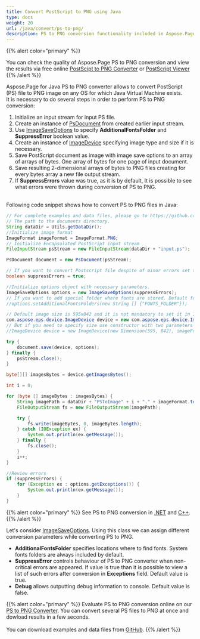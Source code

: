 ```yaml
---
title: Convert PostScript to PNG using Java
type: docs
weight: 20
url: /java/convert/ps-to-png/
description: PS to PNG conversion functionality included in Aspose.Page API solution for Java is explained and illustrated with the code snippets here.
---
```


{{% alert color="primary" %}} 

You can check the quality of Aspose.Page PS to PNG conversion and view the results via free online <a nofollow href="https://products.aspose.app/page/conversion/ps-to-png">PostScipt to PNG Converter</a>
or <a nofollow href="https://products.aspose.app/page/viewer/ps">PostScript Viewer</a> {{% /alert %}}

Aspose.Page for Java PS to PNG converter allows to convert PostScript (PS) file to PNG image on any OS for which Java Virtual Machine exists.
<br>It is necessary to do several steps in order to perform PS to PNG conversion:
1. Initialize an input stream for input PS file.
2. Create an instance of [PsDocument](https://reference.aspose.com/page/java/com.aspose.eps/psdocument) from created earlier input stream.
4. Use [ImageSaveOptions](https://reference.aspose.com/page/java/com.aspose.eps.device/imagesaveoptions) to specify **AdditionalFontsFolder** and **SuppressError** boolean value.
5. Create an instance of [ImageDevice](https://reference.aspose.com/page/java/com.aspose.eps.device/imagedevice) specifying image type and size if it is necessary.
6. Save PostScript document as image with image save options to an array of arrays of bytes. One array of bytes for one page of input document.
7. Save resulting 2-dimensional arrays of bytes to PNG files creating for every bytes array a new file output stream.
8. If **SuppressErrors** value was true, as it is by default, It is possible to see what errors were thrown during conversion of PS to PNG.

<br>Following code snippet shows how to convert PS to PNG files in Java:
<br>
```Java
// For complete examples and data files, please go to https://github.com/aspose-page/Aspose.Page-for-Java
// The path to the documents directory.
String dataDir = Utils.getDataDir();
//Initialize image format
ImageFormat imageFormat = ImageFormat.PNG;
// Initialize Encapsulated PostScript input stream
FileInputStream psStream = new FileInputStream(dataDir + "input.ps");

PsDocument document = new PsDocument(psStream);

// If you want to convert Postscript file despite of minor errors set this flag
boolean suppressErrors = true;

//Initialize options object with necessary parameters.
ImageSaveOptions options = new ImageSaveOptions(suppressErrors);
// If you want to add special folder where fonts are stored. Default fonts folder in OS is always included.
//options.setAdditionalFontsFolders(new String [] {"FONTS_FOLDER"});

// Default image size is 595x842 and it is not mandatory to set it in ImageDevice
com.aspose.eps.device.ImageDevice device = new com.aspose.eps.device.ImageDevice(imageFormat);
// But if you need to specify size use constructor with two parameters
//ImageDevice device = new ImageDevice(new Dimension(595, 842), imageFormat);

try {
    document.save(device, options);
} finally {
    psStream.close();
}

byte[][] imagesBytes = device.getImagesBytes();

int i = 0;

for (byte [] imageBytes : imagesBytes) {
    String imagePath = dataDir + "PSToImage" + i + "." + imageFormat.toString().toLowerCase();
    FileOutputStream fs = new FileOutputStream(imagePath);

    try {
        fs.write(imageBytes, 0, imageBytes.length);
    } catch (IOException ex) {
        System.out.println(ex.getMessage());
    } finally {
        fs.close();
    }
    i++;
}

//Review errors
if (suppressErrors) {
    for (Exception ex : options.getExceptions()) {
        System.out.println(ex.getMessage());
    }
}
```
{{% alert color="primary" %}}
See PS to PNG conversion in [.NET](/page/net/convert/ps-to-png/) and [C++](/page/cpp/convert/ps-to-png/).
{{% /alert %}}

Let's consider [ImageSaveOptions](https://reference.aspose.com/page/java/com.aspose.eps.device/imagesaveoptions). Using this class we can assign different conversion parameters while converting PS to PNG.
<br>
- **AdditionalFontsFolder** specifies locations where to find fonts. System fonts folders are always included by default.
- **SuppressError** controls behaviour of PS to PNG converter when non-critical errors are appeared. If value is true than it is possible to view a list of such errors after conversion in **Exceptions** field. Default value is true.
- **Debug** allows outputting debug information to console. Default value is false.

{{% alert color="primary" %}}
Evaluate PS to PNG conversion online on our <a nofollow href="https://products.aspose.app/page/conversion/ps-to-png">PS to PNG Converter</a>. You can convert several PS files to PNG at once and dowload results in a few seconds.
<br>
<br>
You can download examples and data files from [GitHub](https://github.com/aspose-page/Aspose.Page-for-Java). {{% /alert %}} 
